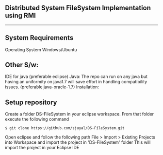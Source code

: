 Distributed System FileSystem Implementation using RMI
--------------------
--------------------

System Requirements
-------------------

Operating System
Windows/Ubuntu 

Other S/w:
------------------
IDE for java (preferable eclipse)
Java: The repo can run on any java but having an uniformity on java1.7 will save effort in handling compatibility issues. (preferable java-oracle-1.7)
Installation:

Setup repository
------------------
Create a folder DS-FileSystem in your eclipse workspace. From that folder execute the following command

    $ git clone https://github.com/sjuyal/DS-FileSystem.git

Open eclipse and follow the following path 
File > Import > Existing Projects into Workspace and import the project in 'DS-FileSystem' folder
This will import the project in your Eclipse IDE
